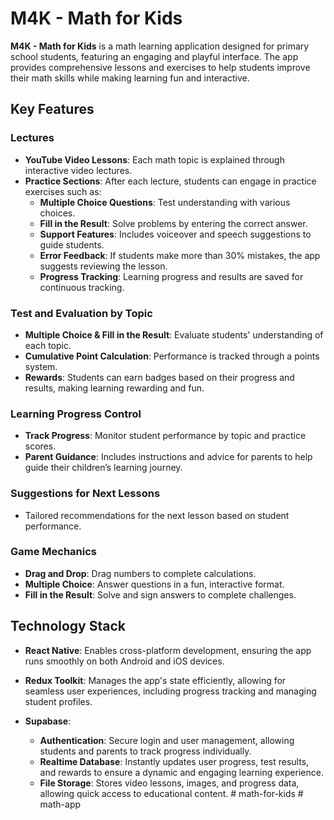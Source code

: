 # **M4K - Math for Kids**

**M4K - Math for Kids** is a math learning application designed for primary school students, featuring an engaging and playful interface. The app provides comprehensive lessons and exercises to help students improve their math skills while making learning fun and interactive.

## Key Features

### Lectures

- **YouTube Video Lessons**: Each math topic is explained through interactive video lectures.
- **Practice Sections**: After each lecture, students can engage in practice exercises such as:
  - **Multiple Choice Questions**: Test understanding with various choices.
  - **Fill in the Result**: Solve problems by entering the correct answer.
  - **Support Features**: Includes voiceover and speech suggestions to guide students.
  - **Error Feedback**: If students make more than 30% mistakes, the app suggests reviewing the lesson.
  - **Progress Tracking**: Learning progress and results are saved for continuous tracking.

### Test and Evaluation by Topic

- **Multiple Choice & Fill in the Result**: Evaluate students' understanding of each topic.
- **Cumulative Point Calculation**: Performance is tracked through a points system.
- **Rewards**: Students can earn badges based on their progress and results, making learning rewarding and fun.

### Learning Progress Control

- **Track Progress**: Monitor student performance by topic and practice scores.
- **Parent Guidance**: Includes instructions and advice for parents to help guide their children’s learning journey.

### Suggestions for Next Lessons

- Tailored recommendations for the next lesson based on student performance.

### Game Mechanics

- **Drag and Drop**: Drag numbers to complete calculations.
- **Multiple Choice**: Answer questions in a fun, interactive format.
- **Fill in the Result**: Solve and sign answers to complete challenges.

## Technology Stack

- **React Native**: Enables cross-platform development, ensuring the app runs smoothly on both Android and iOS devices.
- **Redux Toolkit**: Manages the app's state efficiently, allowing for seamless user experiences, including progress tracking and managing student profiles.

- **Supabase**:
  - **Authentication**: Secure login and user management, allowing students and parents to track progress individually.
  - **Realtime Database**: Instantly updates user progress, test results, and rewards to ensure a dynamic and engaging learning experience.
  - **File Storage**: Stores video lessons, images, and progress data, allowing quick access to educational content.
#   m a t h - f o r - k i d s  
 #   m a t h - a p p  
 